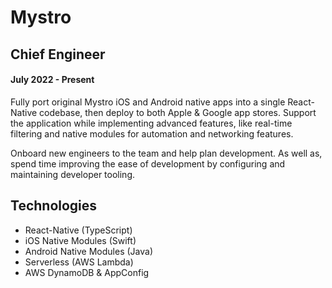 # Mystro

## Chief Engineer

#### July 2022 - Present

Fully port original Mystro iOS and Android native apps into a single React-Native codebase, then
deploy to both Apple & Google app stores. Support the application while implementing advanced
features, like real-time filtering and native modules for automation and networking features.

Onboard new engineers to the team and help plan development. As well as, spend time improving
the ease of development by configuring and maintaining developer tooling.

## Technologies

- React-Native (TypeScript)
- iOS Native Modules (Swift)
- Android Native Modules (Java)
- Serverless (AWS Lambda)
- AWS DynamoDB & AppConfig
